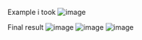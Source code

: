 Example i took
![image](https://github.com/bakiwebdev/design-system-example/assets/57604289/c12900b5-bc6f-4230-95a8-0e2aa3d971b6)


Final result
![image](https://github.com/bakiwebdev/design-system-example/assets/57604289/558e6a7c-5f53-42f0-9203-1579bcd1ce2e)
![image](https://github.com/bakiwebdev/design-system-example/assets/57604289/1c864688-0a5d-489d-8665-89fb2c5fb35c)
![image](https://github.com/bakiwebdev/design-system-example/assets/57604289/cb4720e9-6bff-489c-84df-1907f7a203c5)
